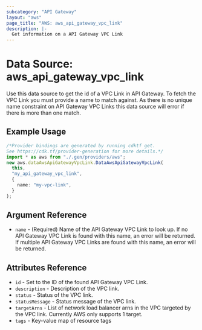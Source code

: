 ```yaml
---
subcategory: "API Gateway"
layout: "aws"
page_title: "AWS: aws_api_gateway_vpc_link"
description: |-
  Get information on a API Gateway VPC Link
---
```


# Data Source: aws\_api\_gateway\_vpc\_link

Use this data source to get the id of a VPC Link in
API Gateway. To fetch the VPC Link you must provide a name to match against.
As there is no unique name constraint on API Gateway VPC Links this data source will
error if there is more than one match.

## Example Usage

```typescript
/*Provider bindings are generated by running cdktf get.
See https://cdk.tf/provider-generation for more details.*/
import * as aws from "./.gen/providers/aws";
new aws.dataAwsApiGatewayVpcLink.DataAwsApiGatewayVpcLink(
  this,
  "my_api_gateway_vpc_link",
  {
    name: "my-vpc-link",
  }
);

```

## Argument Reference

* `name` - (Required) Name of the API Gateway VPC Link to look up. If no API Gateway VPC Link is found with this name, an error will be returned.
  If multiple API Gateway VPC Links are found with this name, an error will be returned.

## Attributes Reference

* `id` - Set to the ID of the found API Gateway VPC Link.
* `description` - Description of the VPC link.
* `status` - Status of the VPC link.
* `statusMessage` - Status message of the VPC link.
* `targetArns` - List of network load balancer arns in the VPC targeted by the VPC link. Currently AWS only supports 1 target.
* `tags` - Key-value map of resource tags
